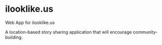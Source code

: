 # ilooklike.us
Web App for ilooklike.us

A location-based story sharing application that will encourage community-building.
